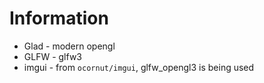 # Information

- Glad - modern opengl
- GLFW - glfw3
- imgui - from `ocornut/imgui`, glfw_opengl3 is being used
